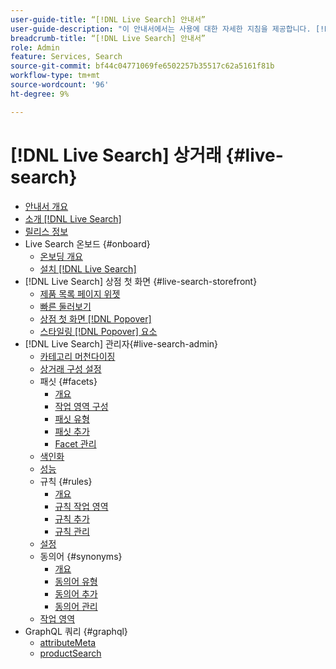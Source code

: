 ```yaml
---
user-guide-title: “[!DNL Live Search] 안내서”
user-guide-description: "이 안내서에서는 사용에 대한 자세한 지침을 제공합니다. [!DNL Live Search] Adobe Commerce에서."
breadcrumb-title: “[!DNL Live Search] 안내서”
role: Admin
feature: Services, Search
source-git-commit: bf44c04771069fe6502257b35517c62a5161f81b
workflow-type: tm+mt
source-wordcount: '96'
ht-degree: 9%

---
```


# [!DNL Live Search] 상거래 {#live-search}

- [안내서 개요](guide-overview.md)
- [소개 [!DNL Live Search]](overview.md)
- [릴리스 정보](release-notes.md)
- Live Search 온보드 {#onboard}
   - [온보딩 개요](onboarding-overview.md)
   - [설치 [!DNL Live Search]](install.md)
- [!DNL Live Search] 상점 첫 화면 {#live-search-storefront}
   - [제품 목록 페이지 위젯](plp-styling.md)
   - [빠른 둘러보기](quick-tour.md)
   - [상점 첫 화면 [!DNL Popover]](storefront-popover.md)
   - [스타일링 [!DNL Popover] 요소](storefront-popover-styling.md)
- [!DNL Live Search] 관리자{#live-search-admin}
   - [카테고리 머천다이징](category-merch.md)
   - [상거래 구성 설정](configuration.md)
   - 패싯 {#facets}
      - [개요](facets.md)
      - [작업 영역 구성](faceting-workspace.md)
      - [패싯 유형](facets-type.md)
      - [패싯 추가](facets-add.md)
      - [Facet 관리](facets-manage.md)
   - [색인화](indexing.md)
   - [성능](performance.md)
   - 규칙 {#rules}
      - [개요](rules.md)
      - [규칙 작업 영역](rules-workspace.md)
      - [규칙 추가](rules-add.md)
      - [규칙 관리](rules-manage.md)
   - [설정](settings.md)
   - 동의어 {#synonyms}
      - [개요](synonyms.md)
      - [동의어 유형](synonyms-type.md)
      - [동의어 추가](synonyms-add.md)
      - [동의어 관리](synonyms-manage.md)
   - [작업 영역](workspace.md)
- GraphQL 쿼리 {#graphql}
   - [attributeMeta](https://developer.adobe.com/commerce/webapi/graphql/schema/live-search/queries/attribute-metadata/)
   - [productSearch](https://developer.adobe.com/commerce/webapi/graphql/schema/live-search/queries/product-search/)
